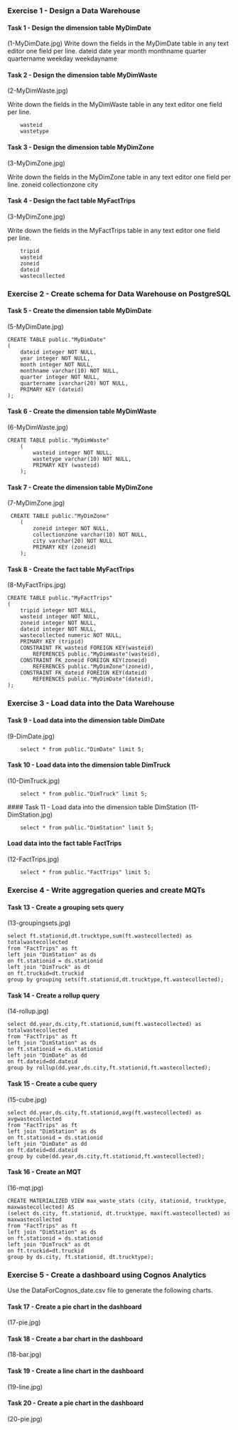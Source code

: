 ### Exercise 1 - Design a Data Warehouse
#### Task 1 - Design the dimension table MyDimDate
(1-MyDimDate.jpg)
Write down the fields in the MyDimDate table in any text editor one field per line. 
        dateid
        date
        year
        month
        monthname
        quarter
        quartername
        weekday
        weekdayname

#### Task 2 - Design the dimension table MyDimWaste
(2-MyDimWaste.jpg)

Write down the fields in the MyDimWaste table in any text editor one field per line.

        wasteid
        wastetype

#### Task 3 - Design the dimension table MyDimZone
(3-MyDimZone.jpg)

Write down the fields in the MyDimZone table in any text editor one field per line.
        zoneid
        collectionzone
        city

#### Task 4 - Design the fact table MyFactTrips
(3-MyDimZone.jpg)

Write down the fields in the MyFactTrips table in any text editor one field per line.

        tripid
        wasteid
        zoneid
        dateid
        wastecollected

### Exercise 2 - Create schema for Data Warehouse on PostgreSQL
#### Task 5 - Create the dimension table MyDimDate
(5-MyDimDate.jpg)

    CREATE TABLE public."MyDimDate"
    (
        dateid integer NOT NULL,
        year integer NOT NULL,
        month integer NOT NULL,
        monthname varchar(10) NOT NULL,
        quarter integer NOT NULL,
        quartername ivarchar(20) NOT NULL,
        PRIMARY KEY (dateid)
    );

#### Task 6 - Create the dimension table MyDimWaste
(6-MyDimWaste.jpg)

    CREATE TABLE public."MyDimWaste"
        (
            wasteid integer NOT NULL,
            wastetype varchar(10) NOT NULL,
            PRIMARY KEY (wasteid)
        );

#### Task 7 - Create the dimension table MyDimZone
(7-MyDimZone.jpg)

     CREATE TABLE public."MyDimZone"
        (
            zoneid integer NOT NULL,
            collectionzone varchar(10) NOT NULL,
            city varchar(20) NOT NULL
            PRIMARY KEY (zoneid)
        );

#### Task 8 - Create the fact table MyFactTrips
(8-MyFactTrips.jpg)

    CREATE TABLE public."MyFactTrips"
    (
        tripid integer NOT NULL,
        wasteid integer NOT NULL,
        zoneid integer NOT NULL,
        dateid integer NOT NULL,
        wastecollected numeric NOT NULL,
        PRIMARY KEY (tripid)
        CONSTRAINT FK_wasteid FOREIGN KEY(wasteid)
            REFERENCES public."MyDimWaste"(wasteid),
        CONSTRAINT FK_zoneid FOREIGN KEY(zoneid)
            REFERENCES public."MyDimZone"(zoneid),
        CONSTRAINT FK_dateid FOREIGN KEY(dateid)
            REFERENCES public."MyDimDate"(dateid),
    );

### Exercise 3 - Load data into the Data Warehouse
#### Task 9 - Load data into the dimension table DimDate
(9-DimDate.jpg)

        select * from public."DimDate" limit 5; 

#### Task 10 - Load data into the dimension table DimTruck
(10-DimTruck.jpg)

        select * from public."DimTruck" limit 5; 

#### Task 11 - Load data into the dimension table DimStation
(11-DimStation.jpg)

        select * from public."DimStation" limit 5;

#### Load data into the fact table FactTrips
(12-FactTrips.jpg)

        select * from public."FactTrips" limit 5;

### Exercise 4 - Write aggregation queries and create MQTs

#### Task 13 - Create a grouping sets query
(13-groupingsets.jpg)

    select ft.stationid,dt.trucktype,sum(ft.wastecollected) as totalwastecollected
    from "FactTrips" as ft
    left join "DimStation" as ds
    on ft.stationid = ds.stationid
    left join "DimTruck" as dt
    on ft.truckid=dt.truckid
    group by grouping sets(ft.stationid,dt.trucktype,ft.wastecollected);

#### Task 14 - Create a rollup query
(14-rollup.jpg)

    select dd.year,ds.city,ft.stationid,sum(ft.wastecollected) as totalwastecollected
    from "FactTrips" as ft
    left join "DimStation" as ds
    on ft.stationid = ds.stationid
    left join "DimDate" as dd
    on ft.dateid=dd.dateid
    group by rollup(dd.year,ds.city,ft.stationid,ft.wastecollected);

#### Task 15 - Create a cube query
(15-cube.jpg)

    select dd.year,ds.city,ft.stationid,avg(ft.wastecollected) as avgwastecollected
    from "FactTrips" as ft
    left join "DimStation" as ds
    on ft.stationid = ds.stationid
    left join "DimDate" as dd
    on ft.dateid=dd.dateid
    group by cube(dd.year,ds.city,ft.stationid,ft.wastecollected);

#### Task 16 - Create an MQT
(16-mqt.jpg)

    CREATE MATERIALIZED VIEW max_waste_stats (city, stationid, trucktype, maxwastecollected) AS
    (select ds.city, ft.stationid, dt.trucktype, max(ft.wastecollected) as maxwastecollected
    from "FactTrips" as ft 
    left join "DimStation" as ds
    on ft.stationid = ds.stationid
    left join "DimTruck" as dt
    on ft.truckid=dt.truckid
    group by ds.city, ft.stationid, dt.trucktype);


### Exercise 5 - Create a dashboard using Cognos Analytics

Use the DataForCognos_date.csv file to generate the following charts.

#### Task 17 - Create a pie chart in the dashboard
(17-pie.jpg)

#### Task 18 - Create a bar chart in the dashboard
(18-bar.jpg)

#### Task 19 - Create a line chart in the dashboard
(19-line.jpg)

#### Task 20 - Create a pie chart in the dashboard
(20-pie.jpg)
